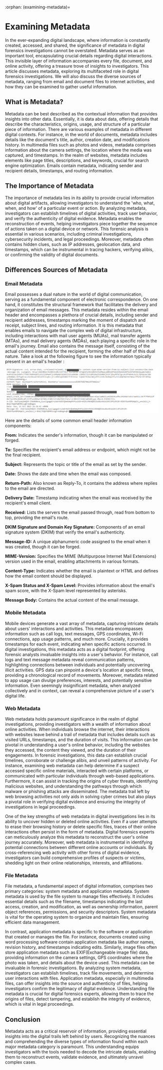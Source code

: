 :orphan:
(examining-metadata)=

# Examining Metadata

In the ever-expanding digital landscape, where information is constantly created, accessed, and shared, the significance of metadata in digital forensics investigations cannot be overstated. Metadata serves as an important tool, encapsulating crucial details regarding digital interactions. This invisible layer of information accompanies every file, document, and online activity, offering a treasure trove of insights to investigators. This article discusses metadata, exploring its multifaceted role in digital forensics investigations. We will also discuss the diverse sources of metadata, ranging from email and document files to internet activities, and how they can be examined to gather useful information.

## What is Metadata?

Metadata can be best described as the contextual information that provides insights into other data. Essentially, it is data about data, offering details that describe the characteristics, origins, usage, and structure of a particular piece of information. There are various examples of metadata in different digital contexts. For instance, in the world of documents, metadata includes details like the document's title, author, creation date, and modifications history. In multimedia files such as photos and videos, metadata comprises information about the camera settings, the location where the media was captured, and timestamps. In the realm of websites, metadata includes elements like page titles, descriptions, and keywords, crucial for search engine optimization. Emails contain metadata, indicating sender and recipient details, timestamps, and routing information. 

## The Importance of Metadata

The importance of metadata lies in its ability to provide crucial information about digital artifacts, allowing investigators to understand the 'who, what, when, and how' of a particular event or action. By analyzing metadata, investigators can establish timelines of digital activities, track user behavior, and verify the authenticity of digital evidence. Metadata enables the reconstruction of events, helping investigators piece together the sequence of actions taken on a digital device or network. This forensic analysis is essential in various scenarios, including criminal investigations, cybersecurity incidents, and legal proceedings. Moreover, metadata often contains hidden clues, such as IP addresses, geolocation data, and timestamps, which can be instrumental in tracing hackers, verifying alibis, or confirming the validity of digital documents.

## Differences Sources of Metadata

### Email Metadata

Email possesses a dual nature in the world of digital communication, serving as a fundamental component of electronic correspondence. On one hand, it constitutes the structural framework that facilitates the delivery and organization of email messages. This metadata resides within the email header and encompasses a plethora of crucial details, including sender and recipient addresses, timestamps marking the moment of dispatch and receipt, subject lines, and routing information. It is this metadata that enables emails to navigate the complex web of digital infrastructure, including interactions with mail user agents (MUAs), mail transfer agents (MTAs), and mail delivery agents (MDAs), each playing a specific role in the email's journey. Email also contains the message itself, consisting of the actual content intended for the recipient, forming the other half of this dual nature. Take a look at the following figure to see the information typically present in an email's header :

![Email Header Information](examining-metadata/email_headers_example.png)

Here are the details of some common email header information components:

**From:** Indicates the sender's information, though it can be manipulated or forged.

**To:** Specifies the recipient's email address or endpoint, which might not be the final recipient.

**Subject:** Represents the topic or title of the email as set by the sender.

**Date:** Shows the date and time when the email was composed.

**Return-Path:** Also known as Reply-To, it contains the address where replies to the email are directed.

**Delivery Date:** Timestamp indicating when the email was received by the recipient's email client.

**Received:** Lists the servers the email passed through, read from bottom to top, providing the email's route.

**DKIM Signature and Domain Key Signature:** Components of an email signature system (DKIM) that verify the email's authenticity.

**Message-ID:** A unique alphanumeric code assigned to the email when it was created, though it can be forged.

**MIME-Version:** Specifies the MIME (Multipurpose Internet Mail Extensions) version used in the email, enabling attachments in various formats.

**Content-Type:** Indicates whether the email is plaintext or HTML and defines how the email content should be displayed.

**X-Spam Status and X-Spam Level:** Provides information about the email's spam score, with the X-Spam level represented by asterisks.

**Message Body:** Contains the actual content of the email message.

### Mobile Metadata

Mobile devices generate a vast array of metadata, capturing intricate details about users' interactions and activities. This metadata encompasses information such as call logs, text messages, GPS coordinates, Wi-Fi connections, app usage patterns, and much more. Crucially, it provides timestamps for each event, indicating when specific actions occurred. In digital investigations, this metadata acts as a digital footprint, offering forensic analysts invaluable insights into a user's behavior. For instance, call logs and text message metadata reveal communication patterns, highlighting connections between individuals and potentially uncovering illicit activities. GPS data can pinpoint a device's location at specific times, providing a chronological record of movements. Moreover, metadata related to app usage can divulge preferences, interests, and potentially sensitive information. Even seemingly insignificant metadata, when analyzed collectively and in context, can reveal a comprehensive picture of a user's digital life.

### Web Metadata

Web metadata holds paramount significance in the realm of digital investigations, providing investigators with a wealth of information about online activities. When individuals browse the internet, their interactions with websites leave behind a trail of metadata that includes details such as visited URLs, timestamps, and the duration of visits. This information can be pivotal in understanding a user's online behavior, including the websites they accessed, the content they viewed, and the duration of their engagements. In forensic investigations, this data can establish crucial timelines, corroborate or challenge alibis, and unveil patterns of activity. For instance, examining web metadata can help determine if a suspect accessed specific online materials, interacted with certain platforms, or communicated with particular individuals through web-based applications. Furthermore, it can assist in tracking the origins of cyber threats, identifying malicious websites, and understanding the pathways through which malware or phishing attacks are disseminated. The metadata trail left by web browsing activities not only aids in solving cyber crimes but also plays a pivotal role in verifying digital evidence and ensuring the integrity of investigations in legal proceedings.

One of the key strengths of web metadata in digital investigations lies in its ability to uncover hidden or deleted online activities. Even if a user attempts to erase their browsing history or delete specific files, traces of their online interactions often persist in the form of metadata. Digital forensics experts can meticulously analyze this metadata to reconstruct the user's online journey accurately. Moreover, web metadata is instrumental in identifying potential connections between different online accounts or individuals. By cross-referencing web activity with other forms of digital evidence, investigators can build comprehensive profiles of suspects or victims, shedding light on their online relationships, interests, and affiliations. 

### File Metadata

File metadata, a fundamental aspect of digital information, comprises two primary categories: system metadata and application metadata. System metadata is used by the file system to manage files effectively. It includes essential details such as the filename, timestamps indicating the last access, creation, and modification, as well as ownership information, parent object references, permissions, and security descriptors. System metadata is vital for the operating system to organize and maintain files, ensuring efficient data management. 

In contrast, application metadata is specific to the software or application that created or manages the file. For instance, documents created using word processing software contain application metadata like author names, revision history, and timestamps indicating edits. Similarly, image files often store application metadata such as EXIF(Exchangeable image file) data, providing information on the camera settings, GPS coordinates where the photo was taken, and details about the device used. This metadata can be invaluable in forensic investigations. By analyzing system metadata, investigators can establish timelines, track file movements, and determine user interactions with files. Application metadata, especially in multimedia files, can offer insights into the source and authenticity of files, helping investigators confirm the legitimacy of digital evidence. Understanding file metadata is crucial for digital forensics experts, allowing them to trace the origins of files, detect tampering, and establish the integrity of evidence, which is vital in legal proceedings.  

## Conclusion

Metadata acts as a critical reservoir of information, providing essential insights into the digital trails left behind by users. Recognizing the nuances and comprehending the diverse types of information found within each major metadata category is paramount. This understanding equips investigators with the tools needed to decode the intricate details, enabling them to reconstruct events, validate evidence, and ultimately unravel complex cases.

